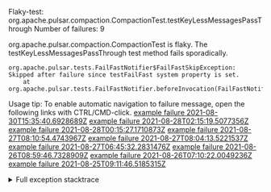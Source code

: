         
Flaky-test: org.apache.pulsar.compaction.CompactionTest.testKeyLessMessagesPassThrough
Number of failures: 9

org.apache.pulsar.compaction.CompactionTest is flaky. The testKeyLessMessagesPassThrough test method fails sporadically.

```
org.apache.pulsar.tests.FailFastNotifier$FailFastSkipException: Skipped after failure since testFailFast system property is set.
	at org.apache.pulsar.tests.FailFastNotifier.beforeInvocation(FailFastNotifier.java:88)

```

Usage tip: To enable automatic navigation to failure message, open the following links with CTRL/CMD-click.
[example failure 2021-08-30T15:35:40.6928689Z](https://github.com/apache/pulsar/runs/3463119398?check_suite_focus=true#step:9:3137)
[example failure 2021-08-28T02:15:19.5077356Z](https://github.com/apache/pulsar/runs/3448473880?check_suite_focus=true#step:9:2134)
[example failure 2021-08-28T00:15:27.1710873Z](https://github.com/apache/pulsar/runs/3447917315?check_suite_focus=true#step:9:1502)
[example failure 2021-08-27T08:10:54.4743967Z](https://github.com/apache/pulsar/runs/3440980370?check_suite_focus=true#step:9:2201)
[example failure 2021-08-27T08:04:13.5221537Z](https://github.com/apache/pulsar/runs/3440855241?check_suite_focus=true#step:9:2126)
[example failure 2021-08-27T06:45:32.2831476Z](https://github.com/apache/pulsar/runs/3440411158?check_suite_focus=true#step:9:2127)
[example failure 2021-08-26T08:59:46.7328909Z](https://github.com/apache/pulsar/runs/3430539961?check_suite_focus=true#step:9:2836)
[example failure 2021-08-26T07:10:22.0049236Z](https://github.com/apache/pulsar/runs/3429892136?check_suite_focus=true#step:9:2188)
[example failure 2021-08-25T09:11:46.5185315Z](https://github.com/apache/pulsar/runs/3420085427?check_suite_focus=true#step:10:2116)


<details>
<summary>Full exception stacktrace</summary>
<code><pre>
org.apache.pulsar.tests.FailFastNotifier$FailFastSkipException: Skipped after failure since testFailFast system property is set.
	at org.apache.pulsar.tests.FailFastNotifier.beforeInvocation(FailFastNotifier.java:88)

</pre></code>
</details>

